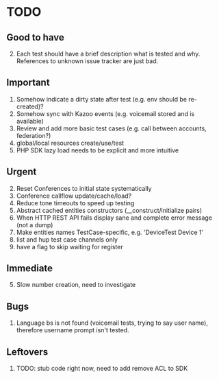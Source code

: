 # TODO

## Good to have

2. Each test should have a brief description what is tested and why. References to unknown issue tracker are just bad.

## Important

1. Somehow indicate a dirty state after test (e.g. env should be re-created)?
2. Somehow sync with Kazoo events (e.g. voicemail stored and is available)
3. Review and add more basic test cases (e.g. call between accounts, federation?)
5. global/local resources create/use/test
6. PHP SDK lazy load needs to be explicit and more intuitive

## Urgent

2. Reset Conferences to initial state systematically
3. Conference callflow update/cache/load?
4. Reduce tone timeouts to speed up testing
5. Abstract cached entities constructors (__construct/initialize pairs)
7. When HTTP REST API fails display sane and complete error message (not a dump)
8. Make entities names TestCase-specific, e.g. 'DeviceTest Device 1'
9. list and hup test case channels only
10. have a flag to skip waiting for register

## Immediate

5. Slow number creation, need to investigate

## Bugs

1. Language bs is not found (voicemail tests, trying to say user name), therefore username prompt isn't tested.

## Leftovers

1. TODO: stub code right now, need to add remove ACL to SDK